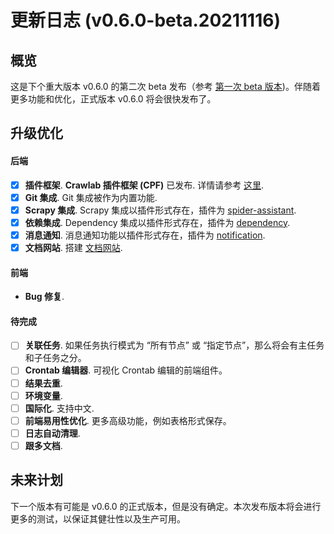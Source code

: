 # 更新日志 (v0.6.0-beta.20211116)

## 概览

这是下个重大版本 v0.6.0 的第二次 beta 发布（参考 [第一次 beta 版本](https://github.com/crawlab-team/crawlab/releases/tag/v0.6.0-beta.20210803))。伴随着更多功能和优化，正式版本 v0.6.0 将会很快发布了。

## 升级优化

#### 后端

- [x] **插件框架**. **Crawlab 插件框架 (CPF)** 已发布. 详情请参考 [这里](https://docs-next.crawlab.cn/zh/guide/use-crawlab/basic-concepts/plugin.html).
- [x] **Git 集成**. Git 集成被作为内置功能.
- [x] **Scrapy 集成**. Scrapy 集成以插件形式存在，插件为 [spider-assistant](https://github.com/crawlab-team/plugin-spider-assistant).
- [x] **依赖集成**. Dependency 集成以插件形式存在，插件为 [dependency](https://github.com/crawlab-team/plugin-dependency).
- [x] **消息通知**. 消息通知功能以插件形式存在，插件为 [notification](https://github.com/crawlab-team/plugin-notification).
- [x] **文档网站**. 搭建 [文档网站](https://docs-next.crawlab.cn).

#### 前端
- **Bug 修复**.

#### 待完成
- [ ] **关联任务**. 如果任务执行模式为 “所有节点” 或 “指定节点”，那么将会有主任务和子任务之分。
- [ ] **Crontab 编辑器**. 可视化 Crontab 编辑的前端组件。
- [ ] **结果去重**.
- [ ] **环境变量**.
- [ ] **国际化**. 支持中文.
- [ ] **前端易用性优化**. 更多高级功能，例如表格形式保存。
- [ ] **日志自动清理**.
- [ ] **跟多文档**.

## 未来计划

下一个版本有可能是 v0.6.0 的正式版本，但是没有确定。本次发布版本将会进行更多的测试，以保证其健壮性以及生产可用。

